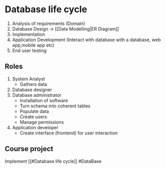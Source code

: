 # Database life cycle
1. Analysis of requirements (Domain) 
2. Database Design $\rightarrow$ [[Data Modelling|ER Diagram]]
3. Implementation
4. Application Development (Interact with database with a database, web app,mobile app etc)
5. End user testing

## Roles
1. System Analyst
   - Gathers data
2. Database designer
3. Database administrator 
   - Installation of software
   - Turn schema into coherent tables
   - Populate data
   - Create users
   - Manage permissions
4. Application developer
   - Create interface (frontend) for user interaction
## Course project
Implement [[#Database life cycle]]
#DataBase 